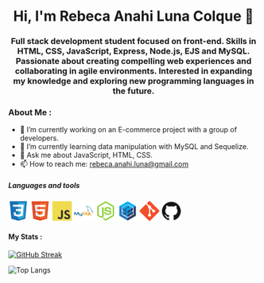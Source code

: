 <div align ="center">
    <h1 align="center">Hi, I'm Rebeca Anahi Luna Colque 👋</h1>
    <h3 align="center">Full stack development student focused on front-end. Skills in HTML, CSS, JavaScript, Express, Node.js, EJS and MySQL. Passionate about creating compelling web experiences and collaborating in agile environments. Interested in expanding my knowledge and exploring new programming languages in the future.</h3>
</div>
<!--
**Rebeca3Luna/Rebeca3Luna** is a ✨ _special_ ✨ repository because its `README.md` (this file) appears on your GitHub profile.
-->

### About Me :
- 🔭 I’m currently working on an E-commerce project with a group of developers.
- 🌱 I’m currently learning data manipulation with MySQL and Sequelize.
- 💬 Ask me about JavaScript, HTML, CSS.
- 📫 How to reach me: rebeca.anahi.luna@gmail.com
<H5>Languages ​​and tools</H5>
<div >
    <img src="https://github.com/devicons/devicon/blob/master/icons/css3/css3-original.svg" alt="css3" width="40" height="40">
    <img src="https://github.com/devicons/devicon/blob/master/icons/html5/html5-original.svg" alt="html5" width="40" height="40">
    <img src="https://github.com/devicons/devicon/blob/master/icons/javascript/javascript-original.svg" alt="javascript" width="40" height="40">
    <img src="https://github.com/devicons/devicon/blob/master/icons/mysql/mysql-original-wordmark.svg" alt="MySQL" width="40" height="40">
    <img src="https://github.com/devicons/devicon/blob/master/icons/nodejs/nodejs-original.svg" alt="nodejs" width="40" height="40">
    <img src="https://github.com/devicons/devicon/blob/master/icons/sequelize/sequelize-original.svg" alt="sequelize" width="40" height="40">
    <img src="https://github.com/devicons/devicon/blob/master/icons/git/git-original.svg" alt="git" width="40" height="40">
    <img src="https://github.com/devicons/devicon/blob/master/icons/github/github-original.svg" alt="github" width="40" height="40">
</div>
<h4>My Stats :</h4>

[![GitHub Streak](http://github-readme-streak-stats.herokuapp.com?user=anahi-luna&theme=dark&hide_border=true&border_radius=5.2)](https://git.io/streak-stats)

![Top Langs](https://github-readme-stats.vercel.app/api/top-langs/?username=anahi-luna&exclude_repo=github-readme-stats,anuraghazra.github.io)

